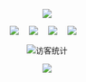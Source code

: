 <!-- markdownlint-disable MD033 MD041 -->

<p align="center">
  <img src="https://readme-typing-svg.demolab.com/?lines=Welcome to Siboor!;Focus+on+service!&font=Fira%20Code&center=true&width=420&height=50&duration=4000&pause=1500&size=29">
</p>

<!-- profile logo 个人资料徽标 -->
<div align="center">
  <a href="https://www.youtube.com/@siboor3dprinterkit/videos"><img src="https://img.shields.io/badge/youtube-%E6%B2%B9%E7%AE%A1-c32136"></a>&emsp;
  <a href="https://space.bilibili.com/241620007"><img src="https://img.shields.io/badge/bilibili-B%E7%AB%99-ff69b4"></a>&emsp;
  <a href="https://www.aliexpress.com/store/1101980497?spm=a2g0o.productlist.main.2.3cec1147e25ApO"><img src="https://img.shields.io/badge/aliexpress-%E9%80%9F%E5%8D%96%E9%80%9A-red"></a>&emsp;
  <a href="https://www.siboor.com/"><img src="https://img.shields.io/badge/siboor.com-%E5%AE%98%E7%BD%91-inactive"></a>&emsp;
  
<!-- visitor statistics logo 访客数统计徽标 -->
  <img src="https://visitor-badge.glitch.me/badge?page_id=Lzhikai" alt="访客统计" /></div>
  
<p align="center">
  <a href="https://discord.gg/2a6jY7XmVW" alt="Discord" title="Dev Pro Tips Discussion & Support Server">
    <img src="https://img.shields.io/discord/819650821314052106?color=7289DA&logo=discord&logoColor=white&style=for-the-badge"/></a>
  
</p>
<!-- markdownlint-enable MD033 -->
